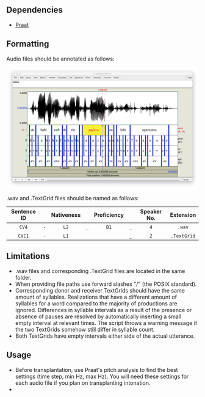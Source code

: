 ## Dependencies
- [Praat](http://www.fon.hum.uva.nl/praat/)

## Formatting
Audio files should be annotated as follows:

![alt text](https://github.com/timjzee/transplant-prosody/blob/master/textgrid_format.png?raw=true "TextGrid format")

.wav and .TextGrid files should be named as follows:

| Sentence ID   |     | Nativeness    |     | Proficiency  |     | Speaker No. | Extension   |
|:-------------:|:---:|:-------------:|:---:|:------------:|:---:|:-----------:|:-----------:|
| `CV4`         | `-` | `L2`          | `_` | `B1`         | `_` | `4`         | `.wav`      |
| `CVC1`        | `-` | `L1`          |     |              | `_` | `2`         | `.TextGrid` |

## Limitations
- .wav files and corresponding .TextGrid files are located in the same folder.
- When providing file paths use forward slashes "/" (the POSIX standard).
- Corresponding donor and receiver TextGrids should have the same amount of syllables. Realizations that have a different amount of syllables for a word compared to the majority of productions are ignored. Differences in syllable intervals as a result of the presence or absence of pauses are resolved by automatically inserting a small empty interval at relevant times. The script throws a warning message if the two TextGrids somehow still differ in syllable count.
- Both TextGrids have empty intervals either side of the actual utterance.

## Usage
- Before transplantation, use Praat's pitch analysis to find the best settings (time step, min Hz, max Hz). You will need these settings for each audio file if you plan on transplanting intonation.
-
